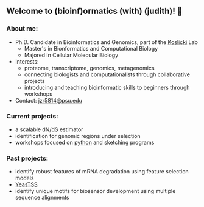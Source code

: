 ## Welcome to (bioinf)ormatics (with) (judith)! 👋

### About me:
- Ph.D. Candidate in Bioinformatics and Genomics, part of the [Koslicki](https://koslickilab.github.io/Koslicki-lab-PSU/) Lab 
  - Master's in Bionformatics and Computational Biology
  - Majored in Cellular Molecular Biology
- Interests:
  - proteome, transcriptome, genomics, metagenomics
  - connecting biologists and computationalists through collaborative projects
  - introducing and teaching bioinformatic skills to beginners through workshops
- Contact: jzr5814@psu.edu

### Current projects:
- a scalable dN/dS estimator
- identification for genomic regions under selection
- workshops focused on [python](https://github.com/bioinfwithjudith/PR-INBRE_Python_Workshop) and sketching programs

### Past projects:
- identify robust features of mRNA degradation using feature selection models 
- [YeasTSS](http://www.yeastss.org)
- identify unique motifs for biosensor development using multiple sequence alignments
<!--
### :hammer_and_pick: Tech stack
![python](https://img.shields.io/badge/-python-grey?style=for-the-badge&logo=python&logoColor=white&labelColor=blue)
![R](https://img.shields.io/badge/-R-grey?style=for-the-badge&logo=R&logoColor=white&labelColor=blue)
![bash](https://img.shields.io/badge/-Bash-grey?style=for-the-badge&logo=Linux&logoColor=white&labelColor=blue)
<br>
![git](https://img.shields.io/badge/-git-grey?style=for-the-badge&logo=git&logoColor=white&labelColor=blue)
![Github](https://img.shields.io/badge/-github-grey?style=for-the-badge&logo=Github&logoColor=white&labelColor=blue)
<br>
![Markdown](https://img.shields.io/badge/-markdown-grey?style=for-the-badge&logo=markdown&logoColor=white&labelColor=blue)
![sourmash](https://img.shields.io/badge/-markdown-grey?style=for-the-badge&logo=markdown&logoColor=white&labelColor=blue)
-->
